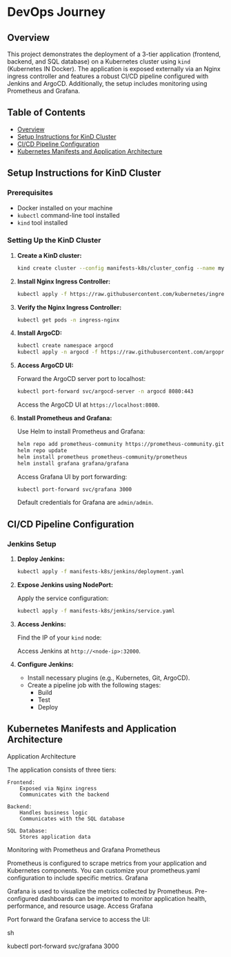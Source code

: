 # DevOps Journey

## Overview

This project demonstrates the deployment of a 3-tier application (frontend, backend, and SQL database) on a Kubernetes cluster using `kind` (Kubernetes IN Docker). The application is exposed externally via an Nginx ingress controller and features a robust CI/CD pipeline configured with Jenkins and ArgoCD. Additionally, the setup includes monitoring using Prometheus and Grafana.

## Table of Contents

- [Overview](#overview)
- [Setup Instructions for KinD Cluster](#setup-instructions-for-kind-cluster)
- [CI/CD Pipeline Configuration](#cicd-pipeline-configuration)
- [Kubernetes Manifests and Application Architecture](#kubernetes-manifests-and-application-architecture)

## Setup Instructions for KinD Cluster

### Prerequisites

- Docker installed on your machine
- `kubectl` command-line tool installed
- `kind` tool installed

### Setting Up the KinD Cluster

1. **Create a KinD cluster:**

    ```sh
    kind create cluster --config manifests-k8s/cluster_config --name my-cluster
    ```

2. **Install Nginx Ingress Controller:**

    ```sh
    kubectl apply -f https://raw.githubusercontent.com/kubernetes/ingress-nginx/main/deploy/static/provider/kind/deploy.yaml
    ```

3. **Verify the Nginx Ingress Controller:**

    ```sh
    kubectl get pods -n ingress-nginx
    ```

4. **Install ArgoCD:**

    ```sh
    kubectl create namespace argocd
    kubectl apply -n argocd -f https://raw.githubusercontent.com/argoproj/argo-cd/stable/manifests/install.yaml
    ```

5. **Access ArgoCD UI:**

    Forward the ArgoCD server port to localhost:

    ```sh
    kubectl port-forward svc/argocd-server -n argocd 8080:443
    ```

    Access the ArgoCD UI at `https://localhost:8080`.

6. **Install Prometheus and Grafana:**

    Use Helm to install Prometheus and Grafana:

    ```sh
    helm repo add prometheus-community https://prometheus-community.github.io/helm-charts
    helm repo update
    helm install prometheus prometheus-community/prometheus
    helm install grafana grafana/grafana
    ```

    Access Grafana UI by port forwarding:

    ```sh
    kubectl port-forward svc/grafana 3000
    ```

    Default credentials for Grafana are `admin/admin`.

## CI/CD Pipeline Configuration

### Jenkins Setup

1. **Deploy Jenkins:**

    ```sh
    kubectl apply -f manifests-k8s/jenkins/deployment.yaml
    ```

2. **Expose Jenkins using NodePort:**

    Apply the service configuration:

    ```sh
    kubectl apply -f manifests-k8s/jenkins/service.yaml
    ```

3. **Access Jenkins:**

    Find the IP of your `kind` node:

    Access Jenkins at `http://<node-ip>:32000`.

4. **Configure Jenkins:**

    - Install necessary plugins (e.g., Kubernetes, Git, ArgoCD).
    - Create a pipeline job with the following stages:
      - Build
      - Test
      - Deploy


## Kubernetes Manifests and Application Architecture
Application Architecture

The application consists of three tiers:

    Frontend:
        Exposed via Nginx ingress
        Communicates with the backend

    Backend:
        Handles business logic
        Communicates with the SQL database

    SQL Database:
        Stores application data


Monitoring with Prometheus and Grafana
Prometheus

Prometheus is configured to scrape metrics from your application and Kubernetes components. You can customize your prometheus.yaml configuration to include specific metrics.
Grafana

Grafana is used to visualize the metrics collected by Prometheus. Pre-configured dashboards can be imported to monitor application health, performance, and resource usage.
Access Grafana

Port forward the Grafana service to access the UI:

sh

kubectl port-forward svc/grafana 3000


